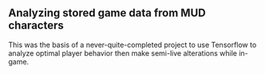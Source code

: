 ## Analyzing stored game data from MUD characters

This was the basis of a never-quite-completed project to use Tensorflow to analyze optimal player behavior then make semi-live alterations while in-game.
